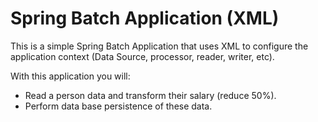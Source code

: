 # Spring Batch Application (XML)
This is a simple Spring Batch Application that uses XML to configure the application context (Data Source, processor, reader, writer, etc).

With this application you will:

- Read a person data and transform their salary (reduce 50%).
- Perform data base persistence of these data.

